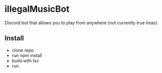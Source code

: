 # illegalMusicBot
Discord bot that allows you to play from anywhere (not currently true lmao)

## Install
* clone repo
* run npm install
* build with tsc
* run
